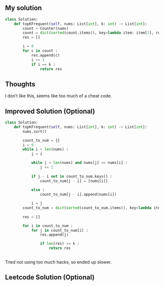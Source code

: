 ## My solution

```python
class Solution:
    def topKFrequent(self, nums: List[int], k: int) -> List[int]:
        count = Counter(nums)
        count = dict(sorted(count.items(), key=lambda item: item[1], reverse=True))
        res = []

        i = 0
        for c in count : 
            res.append(c)
            i += 1
            if i == k :
                return res

```

## Thoughts
I don’t like this, seems like too much of a cheat code.

## Improved Solution (Optional)

```python
class Solution:
    def topKFrequent(self, nums: List[int], k: int) -> List[int]:
        nums.sort()

        count_to_num = {}
        i = 0
        while i < len(nums) :
            j = i

            while j < len(nums) and nums[j] == nums[i] :
                j += 1
            
            if j - i not in count_to_num.keys() :
                count_to_num[j - i] = [nums[i]]
            
            else :
                count_to_num[j - i].append(nums[i])

            i = j
        count_to_num = dict(sorted(count_to_num.items(), key=lambda item: item[0], reverse=True))
        
        res = []

        for i in count_to_num : 
            for j in count_to_num[i] :
                res.append(j)

                if len(res) == k :
                    return res
        

```
Tried not using too much hacks, so ended up slower.
## Leetcode Solution (Optional)

```python

```